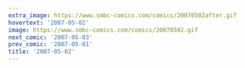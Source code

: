 ```yaml
---
extra_image: https://www.smbc-comics.com/comics/20070502after.gif
hovertext: '2007-05-02'
image: https://www.smbc-comics.com/comics/20070502.gif
next_comic: '2007-05-03'
prev_comic: '2007-05-01'
title: '2007-05-02'
---
```


